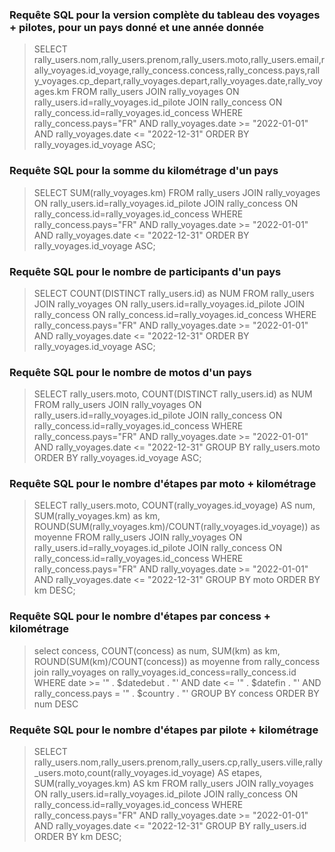 ### Requête SQL pour la version complète du tableau des voyages + pilotes, pour un pays donné et une année donnée

>SELECT rally_users.nom,rally_users.prenom,rally_users.moto,rally_users.email,rally_voyages.id_voyage,rally_concess.concess,rally_concess.pays,rally_voyages.cp_depart,rally_voyages.depart,rally_voyages.date,rally_voyages.km FROM rally_users JOIN rally_voyages ON rally_users.id=rally_voyages.id_pilote JOIN rally_concess ON rally_concess.id=rally_voyages.id_concess WHERE rally_concess.pays="FR" AND rally_voyages.date >= "2022-01-01" AND rally_voyages.date <= "2022-12-31" ORDER BY rally_voyages.id_voyage ASC;

### Requête SQL pour la somme du  kilométrage d'un pays

>SELECT SUM(rally_voyages.km) FROM rally_users JOIN rally_voyages ON rally_users.id=rally_voyages.id_pilote JOIN rally_concess ON rally_concess.id=rally_voyages.id_concess WHERE rally_concess.pays="FR" AND rally_voyages.date >= "2022-01-01" AND rally_voyages.date <= "2022-12-31" ORDER BY rally_voyages.id_voyage ASC;

### Requête SQL pour le nombre de participants d'un pays

>SELECT COUNT(DISTINCT rally_users.id) as NUM FROM rally_users JOIN rally_voyages ON rally_users.id=rally_voyages.id_pilote JOIN rally_concess ON rally_concess.id=rally_voyages.id_concess WHERE rally_concess.pays="FR" AND rally_voyages.date >= "2022-01-01" AND rally_voyages.date <= "2022-12-31" ORDER BY rally_voyages.id_voyage ASC;

### Requête SQL pour le nombre de motos d'un pays

>SELECT rally_users.moto, COUNT(DISTINCT rally_users.id) as NUM FROM rally_users JOIN rally_voyages ON rally_users.id=rally_voyages.id_pilote JOIN rally_concess ON rally_concess.id=rally_voyages.id_concess WHERE rally_concess.pays="FR" AND rally_voyages.date >= "2022-01-01" AND rally_voyages.date <= "2022-12-31" GROUP BY rally_users.moto ORDER BY rally_voyages.id_voyage ASC;

### Requête SQL pour le nombre d'étapes par moto + kilométrage

>SELECT rally_users.moto, COUNT(rally_voyages.id_voyage) AS num, SUM(rally_voyages.km) as km, ROUND(SUM(rally_voyages.km)/COUNT(rally_voyages.id_voyage)) as moyenne
FROM rally_users
JOIN rally_voyages
ON rally_users.id=rally_voyages.id_pilote
JOIN rally_concess
ON rally_concess.id=rally_voyages.id_concess
WHERE rally_concess.pays="FR" AND rally_voyages.date >= "2022-01-01" AND rally_voyages.date <= "2022-12-31"
GROUP BY moto
ORDER BY km DESC;

### Requête SQL pour le nombre d'étapes par concess + kilométrage

>select concess, COUNT(concess) as num, SUM(km) as km, ROUND(SUM(km)/COUNT(concess)) as moyenne from rally_concess join rally_voyages on rally_voyages.id_concess=rally_concess.id WHERE date >= '" . $datedebut . "' AND date <= '" . $datefin . "' AND rally_concess.pays = '" . $country . "' GROUP BY concess ORDER BY num DESC

### Requête SQL pour le nombre d'étapes par pilote + kilométrage

>SELECT rally_users.nom,rally_users.prenom,rally_users.cp,rally_users.ville,rally_users.moto,count(rally_voyages.id_voyage) AS etapes, SUM(rally_voyages.km) AS km FROM rally_users JOIN rally_voyages ON rally_users.id=rally_voyages.id_pilote JOIN rally_concess ON rally_concess.id=rally_voyages.id_concess WHERE rally_concess.pays="FR" AND rally_voyages.date >= "2022-01-01" AND rally_voyages.date <= "2022-12-31" GROUP BY rally_users.id ORDER BY km DESC;